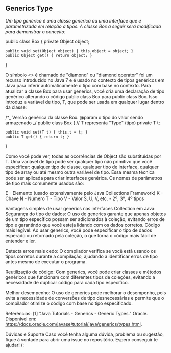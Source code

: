 ## Generics Type

_Um tipo genérico é uma classe genérica ou uma interface que é parametrizada em relação a tipos.
A classe Box a seguir será modificada para demonstrar o conceito:_

public class Box {
private Object object;

    public void set(Object object) { this.object = object; }
    public Object get() { return object; }

}

O símbolo _<>_ é chamado de "diamond" ou "diamond operator" foi um recurso introduzido no Java 7 e é usado no contexto de tipos genéricos em Java para inferir automaticamente o tipo com base no contexto.
Para atualizar a classe Box para usar generics, você cria uma declaração de tipo genérico alterando o código public class Box para public class Box<T>.
Isso introduz a variável de tipo, T, que pode ser usada em qualquer lugar dentro da classe:

/\*_
Versão genérica da classe Box.
@param <T> o tipo do valor sendo armazenado
_/
public class Box<T> {
// T representa "Type" (tipo)
private T t;

    public void set(T t) { this.t = t; }
    public T get() { return t; }

}

Como você pode ver, todas as ocorrências de Object são substituídas por T.
Uma variável de tipo pode ser qualquer tipo não primitivo que você especificar: qualquer tipo de classe, qualquer tipo de interface, qualquer tipo de array ou até mesmo outra variável de tipo.
Essa mesma técnica pode ser aplicada para criar interfaces genérica.
Os nomes de parâmetros de tipo mais comumente usados são:

E - Elemento (usado extensivamente pelo Java Collections Framework)
K - Chave
N - Número
T - Tipo
V - Valor
S, U, V, etc. - 2º, 3º, 4º tipos

Vantagens simples de usar generics nas interfaces Collection em Java:
Segurança do tipo de dados: O uso de generics garante que apenas objetos de um tipo específico possam ser adicionados à coleção, evitando erros de tipo e garantindo que você esteja lidando com os dados corretos.
Código mais legível: Ao usar generics, você pode especificar o tipo de dados esperado ou retornado pela coleção, o que torna o código mais fácil de entender e ler.

Detecta erros mais cedo: O compilador verifica se você está usando os tipos corretos durante a compilação, ajudando a identificar erros de tipo antes mesmo de executar o programa.

Reutilização de código: Com generics, você pode criar classes e métodos genéricos que funcionam com diferentes tipos de coleções, evitando a necessidade de duplicar código para cada tipo específico.

Melhor desempenho: O uso de generics pode melhorar o desempenho, pois evita a necessidade de conversões de tipo desnecessárias e permite que o compilador otimize o código com base no tipo especificado.

Referências:
[1] "Java Tutorials - Generics - Generic Types." Oracle. Disponível em: https://docs.oracle.com/javase/tutorial/java/generics/types.html.

Dúvidas e Suporte
Caso você tenha alguma dúvida, problema ou sugestão, fique à vontade para abrir uma issue no repositório. Espero conseguir te ajudar! (:
